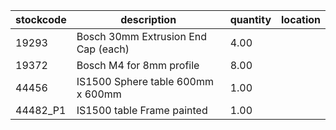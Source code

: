 |stockcode|description|quantity|location|
|---------|-----------|--------|--------|
|19293|Bosch 30mm Extrusion End Cap (each)|4.00||
|19372|Bosch M4 for 8mm profile|8.00||
|44456|IS1500 Sphere table 600mm x 600mm|1.00||
|44482_P1|IS1500 table Frame painted|1.00||
